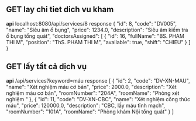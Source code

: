 ## GET lay chi tiet dich vu kham
**api** localhost:8080/api/services/8
response
{
    "id": 8,
    "code": "DV005",
    "name": "Siêu âm ổ bụng",
    "price": 1234.0,
    "description": "Siêu âm kiểm tra ổ bụng tổng quát",
    "doctorsAssigned": [
        {
            "id": 16,
            "fullName": "BS. PHAM THI M",
            "position": "ThS. PHAM THI M",
            "available": true,
            "shift": "CHIEU"
        }
    ]
}


## GET lấy tất cả dịch vụ
**api** /api/services?keyword=máu
response
[
    {
        "id": 2,
        "code": "DV-XN-MAU",
        "name": "Xét nghiệm máu cơ bản",
        "price": 2000.0,
        "description": "Xét nghiệm máu cơ bản",
        "roomNumber": "204A",
        "roomName": "Phòng xét nghiệm "
    },
    {
        "id": 11,
        "code": "DV-XN-CBC",
        "name": "Xét nghiệm công thức máu",
        "price": 120000.0,
        "description": "CBC, lấy máu tĩnh mạch",
        "roomNumber": "101A",
        "roomName": "Phòng khám Nội tổng quát"
    }
]